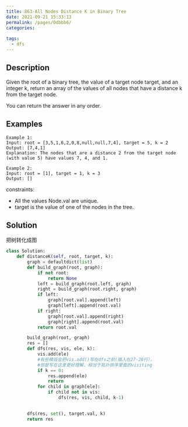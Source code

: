 ```yaml
---
title: 863-All Nodes Distance K in Binary Tree
date: 2021-09-21 15:33:13
permalink: /pages/0dbbb6/
categories:
  
tags:
  - dfs
---
```

## Description
Given the root of a binary tree, the value of a target node target, and an integer k, return an array of the values of all nodes that have a distance k from the target node.

You can return the answer in any order.

## Examples
```
Example 1:
Input: root = [3,5,1,6,2,0,8,null,null,7,4], target = 5, k = 2
Output: [7,4,1]
Explanation: The nodes that are a distance 2 from the target node (with value 5) have values 7, 4, and 1.

Example 2:
Input: root = [1], target = 1, k = 3
Output: []
```
constraints:
- All the values Node.val are unique.
- target is the value of one of the nodes in the tree.

## Solution
把树转化成图
```python
class Solution:
    def distanceK(self, root, target, k):
        graph = defaultdict(list)
        def build_graph(root, graph):
            if not root:
                return None
            left = build_graph(root.left, graph)
            right = build_graph(root.right, graph)
            if left:
                graph[root.val].append(left)
                graph[left].append(root.val)
            if right:
                graph[root.val].append(right)
                graph[right].append(root.val)               
            return root.val

        build_graph(root, graph)
        res = []
        def dfs(res, vis, ele, k):
            vis.add(ele) 
            #有些模版会把vis.add()写在dfs之前(插入在27-28行），
            #但是写在这里更好理解，相当于拓扑排序里面的visiting
            if k == 0:
                res.append(ele)
                return
            for child in graph[ele]:
                if child not in vis:
                    dfs(res, vis, child, k-1)

            
        dfs(res, set(), target.val, k)
        return res
```